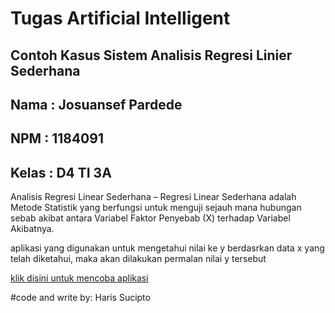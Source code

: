 # Tugas Artificial Intelligent
## Contoh Kasus Sistem Analisis Regresi Linier Sederhana
## Nama   : Josuansef Pardede
## NPM    : 1184091
## Kelas  : D4 TI 3A

Analisis Regresi Linear Sederhana – Regresi Linear Sederhana adalah Metode Statistik yang berfungsi untuk menguji sejauh mana hubungan sebab akibat antara Variabel Faktor Penyebab (X) terhadap Variabel Akibatnya. 

aplikasi yang digunakan untuk mengetahui nilai ke y berdasrkan data x yang telah diketahui,
maka akan dilakukan permalan nilai y tersebut

[klik disini untuk mencoba aplikasi](http://codepen.io/harissucipto/full/dOMJwB/)

#code and write by: Haris Sucipto
